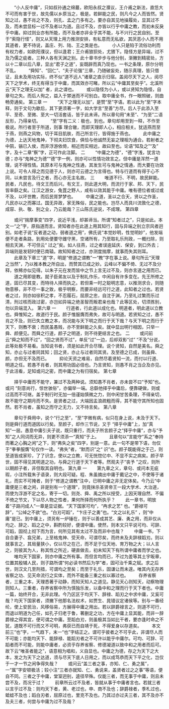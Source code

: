 <!-- { "loadSidebar": true } -->
　　“小人反中庸”，只如叔孙通之绵蕞，欧阳永叔之濮议，王介甫之新法，直恁大不可而有害于世，故先儒以乡原当之，极是。若鲜能之民，则凡今之人而皆然。贤知之过，愚不肖之不及，则孔、孟之门多有之。要亦自其见地操履处，显其过不及，而未尝显标一过不及者以为道。且过不及，亦皆以行乎中庸之教，而初未反戾乎中庸。抑过则业亦有所能，而不及者亦非全乎其不能，与不兴行之民自别。至于“索隐行怪”，则又从天理上用力推测安排，有私意而无私欲，其厌恶小人而不用其道者，更不待说，盖庄、列、陆、王之类是也。 
　　小人只是陷于流俗功利而有权力者，如欧阳濮议，但以逢君；王介甫狼狈处，尤猥下。隐怪方是异端，过不及乃儒之疵者。三种人各有天渊之别。此十章书步步与他分别，渐撇到精密处，方以十二章以后八章，显出“君子之道”，妄既辟而真乃现也。一书之条理，原尔分明不乱。 
　　“舜知”、“回仁”、“夫子论强”三章，乃随破妄处，随示真理，皆只借证，且未及用功实际，终不似“道不远人”诸章之直示归宿。盖阅尽天下之人，阅尽天下之学术，终无有得当于中庸，而其效亦可睹，所以云“中庸其至矣乎”。北溪所云“天下之理无以加” 者，此之谓也。 
　　或以隐怪为小人，或以贤知为隐怪，自章句之失。而后人徇之，益入于棼迷而不可别白。取中庸全书，作一眼照破，则曲畅旁通矣。 
第三章
一
　　“天下之理无以加”，是赞“至”字语。若以此为“至”字本释，则于文句为歇后，其下更须著一字，如大学言“至善”方尽。后人于此添入至平、至奇、至微、至大一切活套话，皆于此未谛。所以章句用“未至”、“为至”二语反形，乃得亲切。 
　　“至”字有二义：极也，到也。章句却用至到一释，不作至极说。所行者至于所道，则事 
理合辙，而即天理即人心，相应相关。犹适燕而至于燕，则燕之风物，切于耳目肌肤，而己所言行，皆得施于燕也。 
　　此中庸之为德，上达天地鬼神，下彻夫妇饮食，俱恰与他诚然无妄之理相为通合。若射者之中鹄，镞已入侯，而非浮游依倚，相近而实相远，故曰至也。论语“知及之”“及” 字，及十二章“察”字，正可作此注脚。 
二
　　“中庸之为德”，“德”字浅，犹言功德；亦与“鬼神之为德”“德”字一例，则亦可以性情功效言之。但中庸是浑然一道理，说不得性情。其原本可与鬼神之性通，其发生可与鬼神之情通，而大要在功效上说。可令人得之而见德于人，则亦可云德之为言得也。特与行道而有得于心不同，以未尝言及行之者，而心亦无主名故。 
三
　　唯道不行、不明，故民鲜能。民者，凡民也，待文王而后兴。有文王，则此道大明，而流行于家、邦、天下，民皆率繇之矣。江汉之游女，兔罝之野人，咸有以效其能于中庸。唯有德位者或过或不及，以坏世教，而后民胥梦梦也。 
　　中庸之道，圣以之合天，贤以之作圣，凡民亦以之而寡过。国无异政，家无殊俗，民之能也。岂尽人而具川流敦化之德，成容、执、敬、别之业，乃云能哉？三山陈氏逆说，不成理。 
第四章

　　或问“揣摩事变”四字，说近平浅，却甚谛当。所谓“知者过之”，只是如此。本文一“之”字，原指道而言。贤知者亦在此道上用其知行，固与异端之别立宗风者迥别。如老子说“反者道之动，弱者道之用”，佛氏说“本觉妙明，性觉明妙”，他发端便不走者条路，到用处便要守雌守黑，空诸所有，乃至取礼乐刑政，一概扫除，则相去天渊，不可但云“ 过之”矣。如人往燕，过之者误逾延庆、保安，到口外去；异端则是发轫时便已南辕。故知知者之过，亦测度揣摩，就事而失其则耳。 
　　此章及下章三“道”字，明是“修道之谓教”一“教”字在事上说。章句所云“天理之当然”，乃以推本教之所自出，而赞其已成之妙。云峰以不偏不倚、无过不及分释，依稀亦似见得。以朱子元在发而皆中之节上言无过不及，则亦言道之用而已。 
　　道之用即是教。就子臣弟友以及于制礼作乐，中闲自有许多变在。先王所修之道，固已尽其变，而特待人择而执之。若但乘一时之聪明志意，以推测求合，则随物意移，非不尽一事之致，极乎明察，而要非经远可行之道，此知者之过也。若贤者之过，则亦如徐积之孝，不忍履石，屈原之忠，自沈于渊，乃至礼过繁而乐过清，刑过核而政过密，亦岂如异端之绝圣智而叛君亲也哉？此等区处，切须拣别，勿以异端混入。 
第六章
一
　　行道者，行此道以成化也。明道者，明此道以立教也。舜惟知之，故道行于民。颜子惟服膺而弗失，故可与明道。若贤知之过，愚不肖之不及，则已失立教之本，而况能与天下明之而行于天下哉？与天下明之而行于天下，则教不衰；而民虽愚贱，亦不至鲜能之久矣。就中显出明行相因，只举一舜、颜便见。而舜之行道，颜子之明道，则不待更结言之也。 
二
　　或问前云“舜之知而不过”，“回之贤而不过”，单反“过”一边，后却双影“过” “不及”分说，此等处极不易看。当知说书者，须是如此开合尽理。说个贤知，自然是美名。舜之知，亦止与过者同其知；回之贤，亦止与过者同其贤。及至德之已成，则虽舜、颜，亦但无不及而已。 
　　抑论天资之难易，自然尽着贤知一流，而付以行道、明道之任。若愚不肖者，则其用功固必倍也。乃言贤知，则愚不肖之当企及亦见。于此活看，足知或问之密，而中庸之为有归宿矣。 
第七章

　　择乎中庸而不能守，兼过不及两种说。须知愚不肖者，亦未尝不曰“予知”也。或问 “刻意尚行，惊世骇俗”，亦偏举一端。总繇他择乎中庸后，便靠硬做，则或过高而不可继。盖于制行时无加一倍谨始慎微之力，则中闲甘苦条理，不得亲切，故不能守之期月而不失。是贤者之过，大端因孟浪疏粗而得，其不能守其所知也固然。若不肖者，虽知之而守之无力，又不待言矣。 
第八章

　　章句于舜用中，说个“行之至”，“至”字微有病，似只在身上说，未及于天下。则是舜行道而道因以行矣。至颜子，却作三节说，又于 “择乎中庸”上，加“真知”一层。愚意中庸引夫子说，既只重行，而夫子所言颜子之“择乎中庸”，亦与“予知”之人同词而无异，则更不须添一“真知”于上。 
　　且章句以“言能守”系之“奉持而著之心胸之闲”之下，则“弗失之矣”四字，别是一意。此一句不是带下语，勿仅于“拳拳服膺”句仅作一读。“弗失”者，“默而识”之“ 识”也。颜子既能得之于己，则至道皆成家珍，了了识念，使以之立教，可无恍惚亿中、不显不实之病矣。颜子早世，固不得见其明道之功，与舜之行道于天下者等。然观夫子“丧予 ”之叹，则所以期颜子者，非但取其自明也。 
第九章
一
　　第九章之义，章句、或问本无疵瑕，小注所载朱子语录，则大段可疑。程、朱虽摘出中庸于戴记之中，不使等于诸礼，而实不可掩者，则于“修道之谓教”注中，已明中庸之非无定体矣。今乃云“中庸便是三者之闲，非是别有一个道理”，则竟抹杀圣贤帝王一段大学术、大治道，而使为浮游不定之名，寄于一切。则尧、舜、禹之所以授受，上因天理自然、不偏不倚之节文，下以尽人物之性者，果何所择而何所执乎？ 
　　此一章书，明放着“子路问成人”一章是显证据。“天下国家可均”，“冉求之艺” 也。“爵禄可辞”，“公绰之不欲”也。“白刃可蹈”，“卞庄子之勇”也。“文之以礼乐” ，则“中庸”是已。到中庸上，须另有一炉锤在，则于以善成其艺、廉、勇之用，而非仅从均之、辞之、蹈之之中，斟酌较好，便谓中庸。使然，则本文只平说可均、可辞、可蹈，固彻上彻下而为言，何所见其有太过不及而非中也哉？ 
　　中庸一书，下自合妻子、翕兄弟，上至格鬼神、受天命，可谓尽矣，而终未及夫辞禄蹈刃。则以就事言之，其局量狭小，仅以尽之在己，而不足于位天地、育万物之大；以人言之，则彼其为人，称其性之所近，硬直做去，初未知天下有所谓中庸者而学之也。 
　　唯均天下国家，则亦中庸之所有事。而但言均而已，不过为差等其土宇昄章，位置其殷辅人民，则子路所谓“何必读书然后为学”者，固可治千乘之赋。求之后世，则汉文几至刑措，可谓均之至矣；而至于礼乐，固谦让而未遑。唯其内无存养省察之功、见天命流行之实体，而外不能备三重之权以寡过也。 
　　存养省察者，三重之本，天理悉著于动静，而知天知人之道见。静见天心则知天，动察物理则知人。三重者，存养省察中所为慎独乐发，以备中和之理而行于天下者也。中庸一篇，始终开合，无非此理。今乃区区于均天下、辞禄、蹈刃之中求中庸，又奚可哉？均天下国家者，须撇下他那名法权术，如贾生、晁错议定诸侯等。别与一番经纶，使上安民治，风移俗易，方展得中庸之用出。若以辞爵禄言之，则道不可行，而退以明道为己任，如孔子归老于鲁，著删定之功，方在中庸上显其能，而非一辞爵禄之得其宜，便可谓之中庸。至蹈白刃，则虽极其当如比干者，要亦逢时命之不犹，道既不可行而又不可明，弗获已而自靖于死，不得爱身以存道矣。 
　　本文前三“也”字，一气趋下，末一“也”字结正之。谓可乎彼者之不可乎此，非谓尽人而不可能；亦能均天下、能辞禄、能蹈刃者之不可许以能乎中庸尔。可均、可辞、可蹈者而不可能，则能中庸者，必资乎存养省察、修德凝道以致中和之用者而后可。故下云“唯圣者能之”，语意相为唱和，义自显也。中庸之为德，存之为天下之大本，发之为天下之达道，须与尽天下底人日用之，而以成笃恭而天下平之化，岂仅于一才一节之闲争得失哉？ 
　　或问云“盖三者之事，亦知、仁、勇之属”，一“属”字安顿极活；较小注“三者亦就知、仁、勇说来，盖贤者过之之事”等语，便自不同。三者之于中庸，堂室迥别，逵径早殊。仅能三者，而无事于中庸，则且未尝不及，而况于过？ 
　　前章所云过不及者，皆就从事于中庸者言也。若就三者以言乎过不及：则均天下者，黄、老过也，申、商不及也；辞爵禄者，季札过也，蚳蛙不及也；蹈白刃者，屈原过也，里克不及也。乃其过亦过夫三者，其不及亦不及夫三者，何尝与中庸为过不及哉？ 
